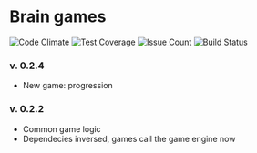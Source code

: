 # Brain games

[![Code Climate](https://codeclimate.com/github/freetonik/project-lvl1-s17/badges/gpa.svg)](https://codeclimate.com/github/freetonik/project-lvl1-s17) [![Test Coverage](https://codeclimate.com/github/freetonik/project-lvl1-s17/badges/coverage.svg)](https://codeclimate.com/github/freetonik/project-lvl1-s17/coverage) [![Issue Count](https://codeclimate.com/github/freetonik/project-lvl1-s17/badges/issue_count.svg)](https://codeclimate.com/github/freetonik/project-lvl1-s17) [![Build Status](https://travis-ci.org/freetonik/project-lvl1-s17.svg?branch=master)](https://travis-ci.org/freetonik/project-lvl1-s17)

### v. 0.2.4
- New game: progression

### v. 0.2.2
- Common game logic
- Dependecies inversed, games call the game engine now